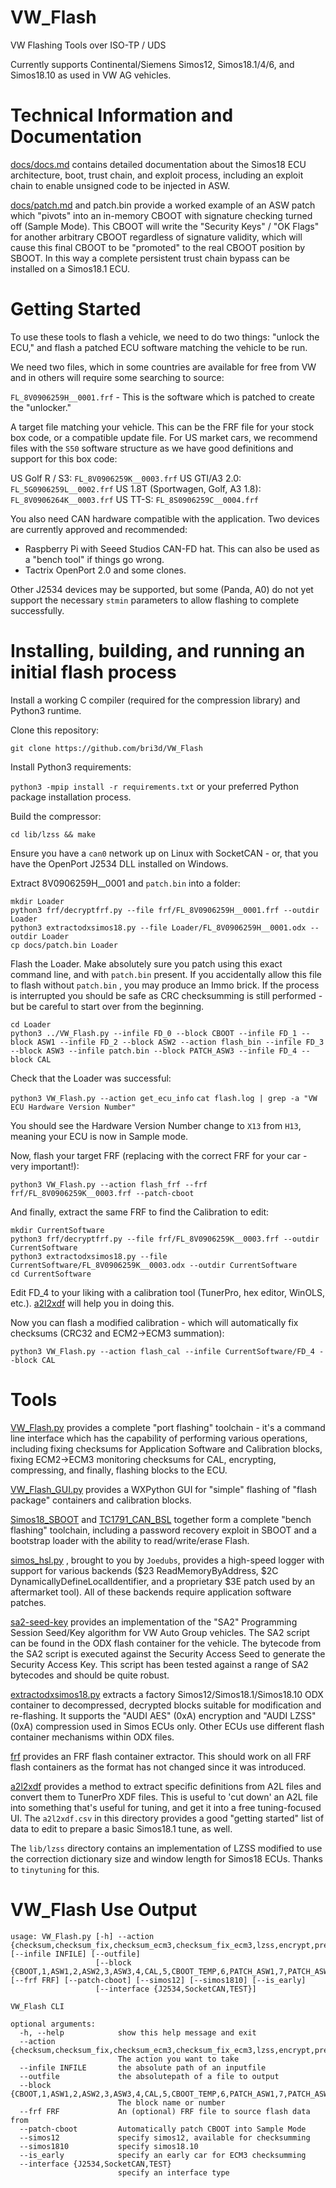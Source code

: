 # VW_Flash

VW Flashing Tools over ISO-TP / UDS

Currently supports Continental/Siemens Simos12, Simos18.1/4/6, and Simos18.10 as used in VW AG vehicles. 

# Technical Information and Documentation

[docs/docs.md](docs/docs.md) contains detailed documentation about the Simos18 ECU architecture, boot, trust chain, and exploit process, including an exploit chain to enable unsigned code to be injected in ASW.

[docs/patch.md](docs/patch.md) and patch.bin provide a worked example of an ASW patch which "pivots" into an in-memory CBOOT with signature checking turned off (Sample Mode). This CBOOT will write the "Security Keys" / "OK Flags" for another arbitrary CBOOT regardless of signature validity, which will cause this final CBOOT to be "promoted" to the real CBOOT position by SBOOT. In this way a complete persistent trust chain bypass can be installed on a Simos18.1 ECU.

# Getting Started

To use these tools to flash a vehicle, we need to do two things: "unlock the ECU," and flash a patched ECU software matching the vehicle to be run. 

We need two files, which in some countries are available for free from VW and in others will require some searching to source:

`FL_8V0906259H__0001.frf` - This is the software which is patched to create the "unlocker."

A target file matching your vehicle. This can be the FRF file for your stock box code, or a compatible update file. For US market cars, we recommend files with the `S50` software structure as we have good definitions and support for this box code:

US Golf R / S3: `FL_8V0906259K__0003.frf`
US GTI/A3 2.0: `FL_5G0906259L__0002.frf`
US 1.8T (Sportwagen, Golf, A3 1.8): `FL_8V0906264K__0003.frf`
US TT-S: `FL_8S0906259C__0004.frf`

You also need CAN hardware compatible with the application. Two devices are currently approved and recommended:

* Raspberry Pi with Seeed Studios CAN-FD hat. This can also be used as a "bench tool" if things go wrong.
* Tactrix OpenPort 2.0 and some clones. 

Other J2534 devices may be supported, but some (Panda, A0) do not yet support the necessary `stmin` parameters to allow flashing to complete successfully.

# Installing, building, and running an initial flash process

Install a working C compiler (required for the compression library) and Python3 runtime.

Clone this repository:

`git clone https://github.com/bri3d/VW_Flash`

Install Python3 requirements:

`python3 -mpip install -r requirements.txt` or your preferred Python package installation process.

Build the compressor:

`cd lib/lzss && make`

Ensure you have a `can0` network up on Linux with SocketCAN - or, that you have the OpenPort J2534 DLL installed on Windows.

Extract 8V0906259H__0001 and `patch.bin` into a folder:

```
mkdir Loader
python3 frf/decryptfrf.py --file frf/FL_8V0906259H__0001.frf --outdir Loader
python3 extractodxsimos18.py --file Loader/FL_8V0906259H__0001.odx --outdir Loader
cp docs/patch.bin Loader
```

Flash the Loader. Make absolutely sure you patch using this exact command line, and with `patch.bin` present. If you accidentally allow this file to flash without `patch.bin` , you may produce an Immo brick. If the process is interrupted you should be safe as CRC checksumming is still performed - but be careful to start over from the beginning.

```
cd Loader
python3 ../VW_Flash.py --infile FD_0 --block CBOOT --infile FD_1 --block ASW1 --infile FD_2 --block ASW2 --action flash_bin --infile FD_3 --block ASW3 --infile patch.bin --block PATCH_ASW3 --infile FD_4 --block CAL
```

Check that the Loader was successful:

`python3 VW_Flash.py --action get_ecu_info`
`cat flash.log | grep -a "VW ECU Hardware Version Number"`

You should see the Hardware Version Number change to `X13` from `H13`, meaning your ECU is now in Sample mode.

Now, flash your target FRF (replacing with the correct FRF for your car - very important!):

`python3 VW_Flash.py --action flash_frf --frf frf/FL_8V0906259K__0003.frf --patch-cboot`

And finally, extract the same FRF to find the Calibration to edit:

```
mkdir CurrentSoftware
python3 frf/decryptfrf.py --file frf/FL_8V0906259K__0003.frf --outdir CurrentSoftware
python3 extractodxsimos18.py --file CurrentSoftware/FL_8V0906259K__0003.odx --outdir CurrentSoftware
cd CurrentSoftware
```

Edit FD_4 to your liking with a calibration tool (TunerPro, hex editor, WinOLS, etc.). [a2l2xdf](https://github.com/bri3d/a2l2xdf) will help you in doing this.

Now you can flash a modified calibration - which will automatically fix checksums (CRC32 and ECM2->ECM3 summation):

`python3 VW_Flash.py --action flash_cal --infile CurrentSoftware/FD_4 --block CAL`

# Tools

[VW_Flash.py](VW_Flash.py) provides a complete "port flashing" toolchain - it's a command line interface which has the capability of performing various operations, including fixing checksums for Application Software and Calibration blocks, fixing ECM2->ECM3 monitoring checksums for CAL, encrypting, compressing, and finally, flashing blocks to the ECU.

[VW_Flash_GUI.py](VW_Flash_GUI.py) provides a WXPython GUI for "simple" flashing of "flash package" containers and calibration blocks.

[Simos18_SBOOT](https://github.com/bri3d/Simos18_SBOOT) and [TC1791_CAN_BSL](https://github.com/bri3d/TC1791_CAN_BSL) together form a complete "bench flashing" toolchain, including a password recovery exploit in SBOOT and a bootstrap loader with the ability to read/write/erase Flash.

[simos_hsl.py](https://github.com/joeFischetti/SimosHighSpeedLogger) , brought to you by `Joedubs`, provides a high-speed logger with support for various backends ($23 ReadMemoryByAddress, $2C DynamicallyDefineLocalIdentifier, and a proprietary $3E patch used by an aftermarket tool). All of these backends require application software patches. 

[sa2-seed-key](https://github.com/bri3d/sa2_seed_key) provides an implementation of the "SA2" Programming Session Seed/Key algorithm for VW Auto Group vehicles. The SA2 script can be found in the ODX flash container for the vehicle. The bytecode from the SA2 script is executed against the Security Access Seed to generate the Security Access Key. This script has been tested against a range of SA2 bytecodes and should be quite robust.

[extractodxsimos18.py](extractodxsimos18.py) extracts a factory Simos12/Simos18.1/Simos18.10 ODX container to decompressed, decrypted blocks suitable for modification and re-flashing. It supports the "AUDI AES" (0xA) encryption and "AUDI LZSS" (0xA) compression used in Simos ECUs only. Other ECUs use different flash container mechanisms within ODX files.

[frf](frf) provides an FRF flash container extractor. This should work on all FRF flash containers as the format has not changed since it was introduced.

[a2l2xdf](https://github.com/bri3d/a2l2xdf) provides a method to extract specific definitions from A2L files and convert them to TunerPro XDF files. This is useful to 'cut down' an A2L file into something that's useful for tuning, and get it into a free tuning-focused UI. The `a2l2xdf.csv` in this directory provides a good "getting started" list of data to edit to prepare a basic Simos18.1 tune, as well.

The `lib/lzss` directory contains an implementation of LZSS modified to use the correction dictionary size and window length for Simos18 ECUs. Thanks to `tinytuning` for this.

# VW_Flash Use Output

```
usage: VW_Flash.py [-h] --action {checksum,checksum_fix,checksum_ecm3,checksum_fix_ecm3,lzss,encrypt,prepare,flash_cal,flash_bin,flash_frf,flash_prepared,get_ecu_info} [--infile INFILE] [--outfile]
                   [--block {CBOOT,1,ASW1,2,ASW2,3,ASW3,4,CAL,5,CBOOT_TEMP,6,PATCH_ASW1,7,PATCH_ASW2,8,PATCH_ASW3,9}] [--frf FRF] [--patch-cboot] [--simos12] [--simos1810] [--is_early]
                   [--interface {J2534,SocketCAN,TEST}]

VW_Flash CLI

optional arguments:
  -h, --help            show this help message and exit
  --action {checksum,checksum_fix,checksum_ecm3,checksum_fix_ecm3,lzss,encrypt,prepare,flash_cal,flash_bin,flash_frf,flash_prepared,get_ecu_info}
                        The action you want to take
  --infile INFILE       the absolute path of an inputfile
  --outfile             the absolutepath of a file to output
  --block {CBOOT,1,ASW1,2,ASW2,3,ASW3,4,CAL,5,CBOOT_TEMP,6,PATCH_ASW1,7,PATCH_ASW2,8,PATCH_ASW3,9}
                        The block name or number
  --frf FRF             An (optional) FRF file to source flash data from
  --patch-cboot         Automatically patch CBOOT into Sample Mode
  --simos12             specify simos12, available for checksumming
  --simos1810           specify simos18.10
  --is_early            specify an early car for ECM3 checksumming
  --interface {J2534,SocketCAN,TEST}
                        specify an interface type
```
